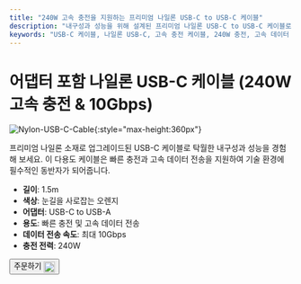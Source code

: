 ```yaml
---
title: "240W 고속 충전을 지원하는 프리미엄 나일론 USB-C to USB-C 케이블"
description: "내구성과 성능을 위해 설계된 프리미엄 나일론 USB-C to USB-C 케이블로 고속 데이터 전송 및 빠른 충전을 경험해 보세요."
keywords: "USB-C 케이블, 나일론 USB-C, 고속 충전 케이블, 240W 충전, 고속 데이터 전송"
---
```


# 어댑터 포함 나일론 USB-C 케이블 (240W 고속 충전 & 10Gbps)

![Nylon-USB-C-Cable](https://assets.openterface.com/images/product/part/nylon-usb-c-cable.webp){:style="max-height:360px"}

프리미엄 나일론 소재로 업그레이드된 USB-C 케이블로 탁월한 내구성과 성능을 경험해 보세요. 이 다용도 케이블은 빠른 충전과 고속 데이터 전송을 지원하여 기술 환경에 필수적인 동반자가 되어줍니다.

- **길이**: 1.5m  
- **색상**: 눈길을 사로잡는 오렌지  
- **어댑터**: USB-C to USB-A  
- **용도**: 빠른 충전 및 고속 데이터 전송  
- **데이터 전송 속도**: 최대 10Gbps  
- **충전 전력**: 240W  

<button class="md-button" onclick="window.location.href='https://shop.techxartisan.com/products/upgraded-nylon-usb-c-cable-240w-fast-charging-10gbps-data-transfer-1-5m-with-usb-a-adapter-eye-catching-orange'">주문하기 <img src="https://assets.openterface.com/images/trademark/txa.svg" alt="TxA Shop" style="vertical-align: middle; height: 20px;"></button>
